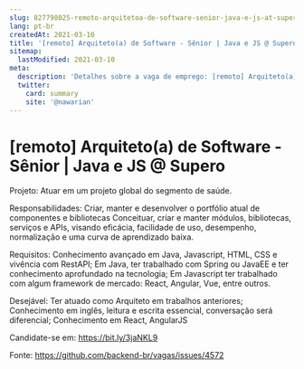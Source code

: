 ```yaml
---
slug: 827798025-remoto-arquitetoa-de-software-senior-java-e-js-at-supero
lang: pt-br
createdAt: 2021-03-10
title: '[remoto] Arquiteto(a) de Software - Sênior | Java e JS @ Supero - Vaga de Emprego'
sitemap:
  lastModified: 2021-03-10
meta:
  description: 'Detalhes sobre a vaga de emprego: [remoto] Arquiteto(a) de Software - Sênior | Java e JS @ Supero'
  twitter:
    card: summary
    site: '@nawarian'
---
```


# [remoto] Arquiteto(a) de Software - Sênior | Java e JS @ Supero

Projeto: Atuar em um projeto global do segmento de saúde.

Responsabilidades:
Criar, manter e desenvolver o portfólio atual de componentes e bibliotecas
Conceituar, criar e manter módulos, bibliotecas, serviços e APIs, visando eficácia, facilidade de uso, desempenho, normalização e uma curva de aprendizado baixa.

Requisitos:
Conhecimento avançado em Java, Javascript, HTML, CSS e vivência com RestAPI;
Em Java, ter trabalhado com Spring ou JavaEE e ter conhecimento aprofundado na tecnologia;
Em Javascript ter trabalhado com algum framework de mercado: React, Angular, Vue, entre outros.

Desejável:
Ter atuado como Arquiteto em trabalhos anteriores;
Conhecimento em inglês, leitura e escrita essencial, conversação será diferencial;
Conhecimento em React, AngularJS

Candidate-se em: https://bit.ly/3jaNKL9

Fonte: https://github.com/backend-br/vagas/issues/4572